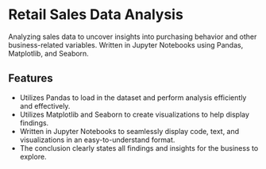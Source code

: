 # Retail Sales Data Analysis

Analyzing sales data to uncover insights into purchasing behavior and other business-related variables. Written in Jupyter Notebooks using Pandas, Matplotlib, and Seaborn.

## Features

- Utilizes Pandas to load in the dataset and perform analysis efficiently and effectively.
- Utilizes Matplotlib and Seaborn to create visualizations to help display findings.
- Written in Jupyter Notebooks to seamlessly display code, text, and visualizations in an easy-to-understand format.
- The conclusion clearly states all findings and insights for the business to explore.
